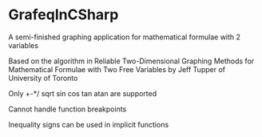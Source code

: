 # GrafeqInCSharp
A semi-finished graphing application for mathematical formulae with 2 variables

Based on the algorithm in Reliable Two-Dimensional Graphing Methods for Mathematical Formulae with Two Free Variables by Jeff Tupper of University of Toronto

Only +-*/ sqrt sin cos tan atan are supported

Cannot handle function breakpoints 

Inequality signs can be used in implicit functions
